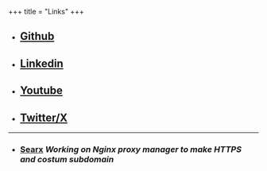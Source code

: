 +++
title =  "Links"
+++

- ## [Github](https://github.com/mkonefal1/)
- ## [Linkedin](https://www.linkedin.com/in/mateusz-konefa%C5%82-943954121/)
- ## [Youtube](https://www.youtube.com/@makooo97)
- ## [Twitter/X](https://twitter.com/mkonefal1)

---

- ### [Searx](http://57.128.199.56:32768/) *Working on Nginx proxy manager to make HTTPS and costum subdomain*


